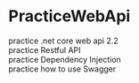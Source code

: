 # PracticeWebApi
practice .net core web api 2.2  
practice Restful API   
practice Dependency Injection   
practice how to use Swagger   
